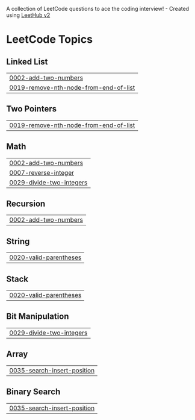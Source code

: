 A collection of LeetCode questions to ace the coding interview! - Created using [LeetHub v2](https://github.com/arunbhardwaj/LeetHub-2.0)
<!---LeetCode Topics Start-->
# LeetCode Topics
## Linked List
|  |
| ------- |
| [0002-add-two-numbers](https://github.com/Rosshhhh/Leetcode/tree/master/0002-add-two-numbers) |
| [0019-remove-nth-node-from-end-of-list](https://github.com/Rosshhhh/Leetcode/tree/master/0019-remove-nth-node-from-end-of-list) |
## Two Pointers
|  |
| ------- |
| [0019-remove-nth-node-from-end-of-list](https://github.com/Rosshhhh/Leetcode/tree/master/0019-remove-nth-node-from-end-of-list) |
## Math
|  |
| ------- |
| [0002-add-two-numbers](https://github.com/Rosshhhh/Leetcode/tree/master/0002-add-two-numbers) |
| [0007-reverse-integer](https://github.com/Rosshhhh/Leetcode/tree/master/0007-reverse-integer) |
| [0029-divide-two-integers](https://github.com/Rosshhhh/Leetcode/tree/master/0029-divide-two-integers) |
## Recursion
|  |
| ------- |
| [0002-add-two-numbers](https://github.com/Rosshhhh/Leetcode/tree/master/0002-add-two-numbers) |
## String
|  |
| ------- |
| [0020-valid-parentheses](https://github.com/Rosshhhh/Leetcode/tree/master/0020-valid-parentheses) |
## Stack
|  |
| ------- |
| [0020-valid-parentheses](https://github.com/Rosshhhh/Leetcode/tree/master/0020-valid-parentheses) |
## Bit Manipulation
|  |
| ------- |
| [0029-divide-two-integers](https://github.com/Rosshhhh/Leetcode/tree/master/0029-divide-two-integers) |
## Array
|  |
| ------- |
| [0035-search-insert-position](https://github.com/Rosshhhh/Leetcode/tree/master/0035-search-insert-position) |
## Binary Search
|  |
| ------- |
| [0035-search-insert-position](https://github.com/Rosshhhh/Leetcode/tree/master/0035-search-insert-position) |
<!---LeetCode Topics End-->